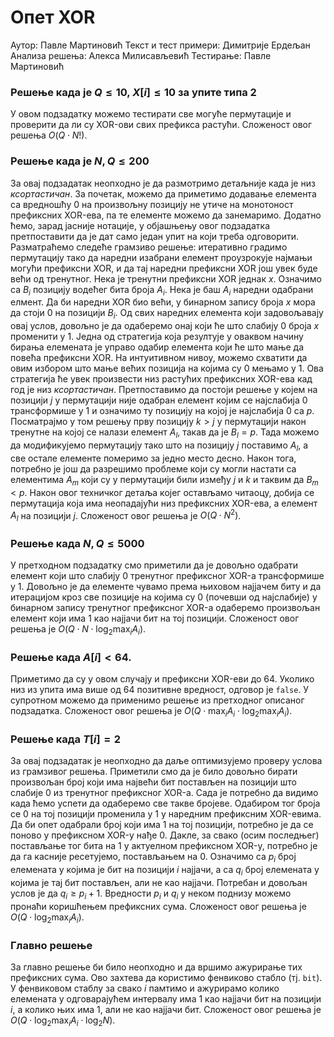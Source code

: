 
# Опет XOR

Аутор: Павле Мартиновић
Текст и тест примери: Димитрије Ердељан
Анализа решења: Алекса Милисављевић
Тестирање:  Павле Мартиновић

### Решење када је $Q \leq 10$, $X[i] \leq 10$ за упите типа $2$

У овом подзадатку можемо тестирати све могуће пермутације и проверити да ли су XOR-ови свих префикса растући. Сложеност овог решења $O(Q\cdot N!)$.


### Решење када је $N, Q \leq 200$

За овај подзадатак неопходно је да размотримо детаљније када је низ *ксортастичан*. За почетак, можемо да приметимо додавање елемента са вредношћу $0$ на произвољну позицију не утиче на монотоност префиксних XOR-ева, па те елементе можемо да занемаримо. Додатно ћемо, зарад јасније нотације, у објашњењу овог подзадатка претпоставити да је дат само један упит на који треба одговорити. Разматраћемо следеће грамзиво решење: итеративно градимо пермутацију тако да наредни изабрани елемент проузрокује најмањи могући префиксни XOR, и да тај наредни префиксни XOR још увек буде већи од тренутног. Нека је тренутни префиксни XOR једнак $x$. Означимо са $B_i$ позицију водећег бита броја $A_i$. Нека је баш $A_i$ наредни одабрани елмент. Да би наредни XOR био већи, у бинарном запису броја $x$ мора да стоји $0$ на позицији $B_i$. Од свих наредних елемента који задовољавају овај услов, довољно је да одаберемо онај који ће што слабију $0$ броја $x$ променити у $1$. Једна од стратегија која резултује у оваквом начину бирања елемената је управо одабир елемента који ће што мање да повећа префиксни XOR. На интуитивном нивоу, можемо схватити да овим избором што мање већих позиција на којима су $0$ мењамо у $1$. Ова стратегија ће увек произвести низ растућих префиксних XOR-ева кад год је низ *ксортастичан*. Претпоставимо да постоји решење у којем на позицији $j$ у пермутацији није одабран елемент којим се најслабија $0$ трансформише у $1$ и означимо ту позицију на којој је најслабија $0$ са $p$. Посматрајмо у том решењу прву позицију $k > j$ у пермутацији након тренутне на којој се налази елемент $A_l$, такав да је $B_l = p$. Тада можемо да модификујемо пермутацију тако што на позицију $j$ поставимо $A_l$, а све остале елементе померимо за једно место десно. Након тога, потребно је још да разрешимо проблеме који су могли настати са елементима $A_m$ који су у пермутацији били између $j$ и $k$ и таквим да $B_m < p$. Након овог техничког детаља којег остављамо читаоцу, добија се пермутација која има неопадајући низ префиксних XOR-ева, а елемент $A_l$ на позицији $j$. Сложеност овог решења је $O(Q\cdot N^2)$.

### Решење када $N, Q \leq 5000$

У претходном подзадатку смо приметили да је довољно одабрати елемент који што слабију $0$ тренутног префиксног XOR-а трансформише у $1$. Довољно је да елементе чувамо према њиховом најјачем биту и да итерацијом кроз све позиције на којима су $0$ (почевши од најслабије) у бинарном запису тренутног префиксног XOR-а одаберемо произвољан елемент који има $1$ као најјачи бит на тој позицији. Сложеност овог решења је $O(Q\cdot N \cdot \log_2 \max_i A_i)$.


### Решење када $A[i] < 64$.

Приметимо да су у овом случају и префиксни XOR-еви до $64$. Уколико низ из упита има више од $64$ позитивне вредност, одговор је `false`. У супротном можемо да применимо решење из претходног описаног подзадатка. Сложеност овог решења је $O(Q\cdot \max_i A_i \cdot \log_2 \max_i A_i)$.

### Решење када $T[i] = 2$

За овај подзадатак је неопходно да даље оптимизујемо проверу услова из грамзивог решења. Приметили смо да је било довољно бирати произвољан број који има највећи бит постављен на позицији што слабије $0$ из тренутног префиксног XOR-а. Сада је потребно да видимо када ћемо успети да одаберемо све такве бројеве. Одабиром тог броја се $0$ на тој позицији променила у $1$ у наредним префиксним XOR-евима. Да би опет одабрали број који има $1$ на тој позицији, потребно је да се поново у префиксном XOR-у нађе $0$. Дакле, за свако (осим последњег) постављање тог бита на $1$ у актуелном префиксном XOR-у, потребно је да га касније ресетујемо, постављањем на $0$. Означимо са $p_i$ број елемената у којима је бит на позицији $i$ најјачи, а са $q_i$ број елемената у којима је тај бит постављен, али не као најјачи. Потребан и довољан услов је да $q_i \geq p_i + 1$. Вредности $p_i$ и $q_i$ у неком поднизу можемо пронаћи коришћењем префиксних сума. Сложеност овог решења је $O(Q \cdot \log_2 \max_i A_i)$.


### Главно решење
За главно решење би било неопходно и да вршимо ажурирање тих префиксних сума. Ово захтева да користимо фенвиково стабло (тј. `bit`). У фенвиковом стаблу за свако $i$ памтимо и ажурирамо колико елемената у одговарајућем интервалу има $1$ као најјачи бит на позицији $i$, а колико њих има $1$, али не као најјачи бит. Сложеност овог решења је $O(Q \cdot \log_2 \max_i A_i \cdot \log_2 N)$.
